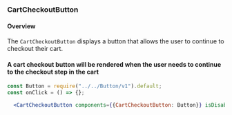 ### CartCheckoutButton

#### Overview
The `CartCheckoutButton` displays a button that allows the user to continue to checkout their cart.

#### A cart checkout button will be rendered when the user needs to continue to the checkout step in the cart
```jsx
const Button = require("../../Button/v1").default;
const onClick = () => {};

  <CartCheckoutButton components={{CartCheckoutButton: Button}} isDisabled={false} onClick={onClick} fullWidth />
```
